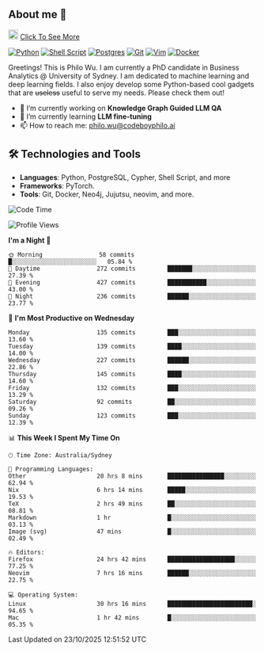 ## About me 🤗

<a href="#"><img src="https://media.giphy.com/media/hvRJCLFzcasrR4ia7z/giphy.gif" width="20px" height="20px"></a> [Click To See More](https://codeboyphilo.github.io)

[![Python](https://img.shields.io/badge/python-3670A0?style=for-the-badge&logo=python&logoColor=ffdd54)](#)
[![Shell Script](https://img.shields.io/badge/shell_script-%23121011.svg?style=for-the-badge&logo=gnu-bash&logoColor=white)](#)
[![Postgres](https://img.shields.io/badge/postgres-%23316192.svg?style=for-the-badge&logo=postgresql&logoColor=white)](#)
[![Git](https://img.shields.io/badge/git-%23F05033.svg?style=for-the-badge&logo=git&logoColor=white)](#)
[![Vim](https://img.shields.io/badge/VIM-%2311AB00.svg?style=for-the-badge&logo=vim&logoColor=white)](#)
[![Docker](https://img.shields.io/badge/docker-%230db7ed.svg?style=for-the-badge&logo=docker&logoColor=white)](#)

Greetings! This is Philo Wu. I am currently a PhD candidate in Business Analytics \@ University of Sydney. I am dedicated to machine learning and deep learning fields. I also enjoy develop some Python-based cool gadgets that are ~~useless~~ useful to serve my needs. Please check them out!

- 🔭 I’m currently working on **Knowledge Graph Guided LLM QA**
- 🌱 I’m currently learning **LLM fine-tuning**
- 📫 How to reach me: philo.wu@codeboyphilo.ai

## 🛠 Technologies and Tools
- **Languages**: Python, PostgreSQL, Cypher, Shell Script, and more
- **Frameworks**: PyTorch.
- **Tools**: Git, Docker, Neo4j, Jujutsu, neovim, and more.

<!--START_SECTION:waka-->
![Code Time](http://img.shields.io/badge/Code%20Time-1%2C225%20hrs%2026%20mins-blue)

![Profile Views](http://img.shields.io/badge/Profile%20Views-0-blue)

**I'm a Night 🦉** 

```text
🌞 Morning                58 commits          █░░░░░░░░░░░░░░░░░░░░░░░░   05.84 % 
🌆 Daytime                272 commits         ███████░░░░░░░░░░░░░░░░░░   27.39 % 
🌃 Evening                427 commits         ███████████░░░░░░░░░░░░░░   43.00 % 
🌙 Night                  236 commits         ██████░░░░░░░░░░░░░░░░░░░   23.77 % 
```
📅 **I'm Most Productive on Wednesday** 

```text
Monday                   135 commits         ███░░░░░░░░░░░░░░░░░░░░░░   13.60 % 
Tuesday                  139 commits         ████░░░░░░░░░░░░░░░░░░░░░   14.00 % 
Wednesday                227 commits         ██████░░░░░░░░░░░░░░░░░░░   22.86 % 
Thursday                 145 commits         ████░░░░░░░░░░░░░░░░░░░░░   14.60 % 
Friday                   132 commits         ███░░░░░░░░░░░░░░░░░░░░░░   13.29 % 
Saturday                 92 commits          ██░░░░░░░░░░░░░░░░░░░░░░░   09.26 % 
Sunday                   123 commits         ███░░░░░░░░░░░░░░░░░░░░░░   12.39 % 
```


📊 **This Week I Spent My Time On** 

```text
🕑︎ Time Zone: Australia/Sydney

💬 Programming Languages: 
Other                    20 hrs 8 mins       ████████████████░░░░░░░░░   62.94 % 
Nix                      6 hrs 14 mins       █████░░░░░░░░░░░░░░░░░░░░   19.53 % 
TeX                      2 hrs 49 mins       ██░░░░░░░░░░░░░░░░░░░░░░░   08.81 % 
Markdown                 1 hr                █░░░░░░░░░░░░░░░░░░░░░░░░   03.13 % 
Image (svg)              47 mins             █░░░░░░░░░░░░░░░░░░░░░░░░   02.49 % 

🔥 Editors: 
Firefox                  24 hrs 42 mins      ███████████████████░░░░░░   77.25 % 
Neovim                   7 hrs 16 mins       ██████░░░░░░░░░░░░░░░░░░░   22.75 % 

💻 Operating System: 
Linux                    30 hrs 16 mins      ████████████████████████░   94.65 % 
Mac                      1 hr 42 mins        █░░░░░░░░░░░░░░░░░░░░░░░░   05.35 % 
```


 Last Updated on 23/10/2025 12:51:52 UTC
<!--END_SECTION:waka-->
